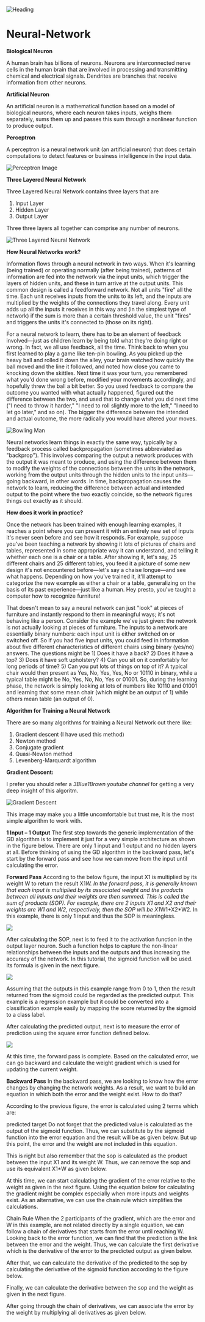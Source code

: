 ![Heading](Images/heading.jpg)
# Neural-Network

**Biological Neuron**

A human brain has billions of neurons. Neurons are interconnected nerve cells in the human brain that are involved in processing and transmitting chemical and electrical signals. Dendrites are branches that receive information from other neurons.

**Artificial Neuron**

An artificial neuron is a mathematical function based on a model of biological neurons, where each neuron takes inputs, weighs them separately, sums them up and passes this sum through a nonlinear function to produce output.

**Perceptron**

A perceptron is a neural network unit (an artificial neuron) that does certain computations to detect features or business intelligence in the input data.

![Perceptron Image](Images/perceptron.png)

**Three Layered Neural Network**

Three Layered Neural Network contains three layers that are

1) Input Layer
2) Hidden Layer
3) Output Layer

Three three layers all together can comprise any number of neurons.

![Three Layered Neural Network](Images/3_Layer_Network.jpg)

**How Neural Networks work?**

Information flows through a neural network in two ways. When it's learning (being trained) or operating normally (after being trained), patterns of information are fed into the network via the input units, which trigger the layers of hidden units, and these in turn arrive at the output units. This common design is called a feedforward network. Not all units "fire" all the time. Each unit receives inputs from the units to its left, and the inputs are multiplied by the weights of the connections they travel along. Every unit adds up all the inputs it receives in this way and (in the simplest type of network) if the sum is more than a certain threshold value, the unit "fires" and triggers the units it's connected to (those on its right).

For a neural network to learn, there has to be an element of feedback involved—just as children learn by being told what they're doing right or wrong. In fact, we all use feedback, all the time. Think back to when you first learned to play a game like ten-pin bowling. As you picked up the heavy ball and rolled it down the alley, your brain watched how quickly the ball moved and the line it followed, and noted how close you came to knocking down the skittles. Next time it was your turn, you remembered what you'd done wrong before, modified your movements accordingly, and hopefully threw the ball a bit better. So you used feedback to compare the outcome you wanted with what actually happened, figured out the difference between the two, and used that to change what you did next time ("I need to throw it harder," "I need to roll slightly more to the left," "I need to let go later," and so on). The bigger the difference between the intended and actual outcome, the more radically you would have altered your moves.

![Bowling Man](Images/bowling-alley.jpg)

Neural networks learn things in exactly the same way, typically by a feedback process called backpropagation (sometimes abbreviated as "backprop"). This involves comparing the output a network produces with the output it was meant to produce, and using the difference between them to modify the weights of the connections between the units in the network, working from the output units through the hidden units to the input units—going backward, in other words. In time, backpropagation causes the network to learn, reducing the difference between actual and intended output to the point where the two exactly coincide, so the network figures things out exactly as it should.

**How does it work in practice?**

Once the network has been trained with enough learning examples, it reaches a point where you can present it with an entirely new set of inputs it's never seen before and see how it responds. For example, suppose you've been teaching a network by showing it lots of pictures of chairs and tables, represented in some appropriate way it can understand, and telling it whether each one is a chair or a table. After showing it, let's say, 25 different chairs and 25 different tables, you feed it a picture of some new design it's not encountered before—let's say a chaise longue—and see what happens. Depending on how you've trained it, it'll attempt to categorize the new example as either a chair or a table, generalizing on the basis of its past experience—just like a human. Hey presto, you've taught a computer how to recognize furniture!

That doesn't mean to say a neural network can just "look" at pieces of furniture and instantly respond to them in meaningful ways; it's not behaving like a person. Consider the example we've just given: the network is not actually looking at pieces of furniture. The inputs to a network are essentially binary numbers: each input unit is either switched on or switched off. So if you had five input units, you could feed in information about five different characteristics of different chairs using binary (yes/no) answers. The questions might be 1) Does it have a back? 2) Does it have a top? 3) Does it have soft upholstery? 4) Can you sit on it comfortably for long periods of time? 5) Can you put lots of things on top of it? A typical chair would then present as Yes, No, Yes, Yes, No or 10110 in binary, while a typical table might be No, Yes, No, No, Yes or 01001. So, during the learning phase, the network is simply looking at lots of numbers like 10110 and 01001 and learning that some mean chair (which might be an output of 1) while others mean table (an output of 0).

**Algorithm for Training a Neural Network**

There are so many algorithms for training a Neural Network out there like:
1. Gradient descent (I have used this method)
2. Newton method
3. Conjugate gradient
4. Quasi-Newton method
5. Levenberg-Marquardt algorithm

**Gradient Descent:**

I prefer you should refer a *3Blue1Brown youtube channel* for getting a very deep insight of this algoritm. 

![Gradient Descent](Images/gradient.png)

This image may make you a little uncomfortable but trust me, It is the most simple algorithm to work with.

**1 Input – 1 Output**
The first step towards the generic implementation of the GD algorithm is to implement it just for a very simple architecture as shown in the figure below. There are only 1 input and 1 output and no hidden layers at all. Before thinking of using the GD algorithm in the backward pass, let's start by the forward pass and see how we can move from the input until calculating the error.

**Forward Pass**
According to the below figure, the input X1 is multiplied by its weight W to return the result X1*W. In the forward pass, it is generally known that each input is multiplied by its associated weight and the products between all inputs and their weights are then summed. This is called the sum of products (SOP). For example, there are 2 inputs X1 and X2 and their weights are W1 and W2, respectively, then the SOP will be X1*W1+X2*W2. In this example, there is only 1 input and thus the SOP is meaningless.

![](Images/gd1.jpg)

After calculating the SOP, next is to feed it to the activation function in the output layer neuron. Such a function helps to capture the non-linear relationships between the inputs and the outputs and thus increasing the accuracy of the network. In this tutorial, the sigmoid function will be used. Its formula is given in the next figure.

![](Images/sigmoid.jpg)

Assuming that the outputs in this example range from 0 to 1, then the result returned from the sigmoid could be regarded as the predicted output. This example is a regression example but it could be converted into a classification example easily by mapping the score returned by the sigmoid to a class label.

After calculating the predicted output, next is to measure the error of prediction using the square error function defined below.

![](Images/error.jpg)

At this time, the forward pass is complete. Based on the calculated error, we can go backward and calculate the weight gradient which is used for updating the current weight.

**Backward Pass**
In the backward pass, we are looking to know how the error changes by changing the network weights. As a result, we want to build an equation in which both the error and the weight exist. How to do that?

According to the previous figure, the error is calculated using 2 terms which are:

predicted
target
Do not forget that the predicted value is calculated as the output of the sigmoid function. Thus, we can substitute by the sigmoid function into the error equation and the result will be as given below. But up this point, the error and the weight are not included in this equation.


This is right but also remember that the sop is calculated as the product between the input X1 and its weight W. Thus, we can remove the sop and use its equivalent X1*W as given below.


At this time, we can start calculating the gradient of the error relative to the weight as given in the next figure. Using the equation below for calculating the gradient might be complex especially when more inputs and weights exist. As an alternative, we can use the chain rule which simplifies the calculations.

Chain Rule
When the 2 participants of the gradient, which are the error and W in this example, are not related directly by a single equation, we can follow a chain of derivatives that starts from the error until reaching W. Looking back to the error function, we can find that the prediction is the link between the error and the weight. Thus, we can calculate the first derivative which is the derivative of the error to the predicted output as given below.


After that, we can calculate the derivative of the predicted to the sop by calculating the derivative of the sigmoid function according to the figure below.


Finally, we can calculate the derivative between the sop and the weight as given in the next figure.


After going through the chain of derivatives, we can associate the error by the weight by multiplying all derivatives as given below.


